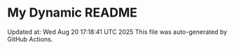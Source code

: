 # My Dynamic README
Updated at: Wed Aug 20 17:18:41 UTC 2025
This file was auto-generated by GitHub Actions.
